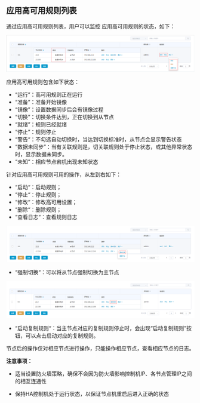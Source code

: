 ## 应用高可用规则列表

通过应用高可用规则列表，用户可以监控 应用高可用规则的状态，如下：

![](/assets/V7.028625.png)

应用高可用规则包含如下状态：

*   “运行”：高可用规则正在运行
*   “准备”：准备开始镜像
*   “镜像”：设置数据同步后会有镜像过程
*   “切换”：切换条件达到，正在切换到从节点
*   “就绪”：规则已经就绪
*   “停止”：规则停止
*   “警告“：不勾选自动切换时，当达到切换标准时，从节点会显示警告状态
*   “数据未同步”：当有关联规则是，切关联规则处于停止状态，或其他异常状态时，显示数据未同步。
*   “未知”：相应节点宕机出现未知状态

针对应用高可用规则可用的操作，从左到右如下：

*   “启动“：启动规则；
*   “停止“：停止规则；
*   “修改“：修改高可用设置；
*   “删除“：删除规则；
*   “查看日志“：查看规则日志

![](/assets/V7.028626.png)

*   “强制切换“：可以将从节点强制切换为主节点

![](/assets/V7.028627.png)

*   “启动复制规则“：当主节点对应的复制规则停止时，会出现“启动复制规则”按钮，可以点击启动对应的复制规则。

节点后的操作仅对相应节点进行操作，只能操作相应节点，查看相应节点的日志。

 **注意事项：**

* 适当设置防火墙策略，确保不会因为防火墙影响控制机IP、各节点管理IP之间的相互连通性

* 保持HA控制机处于运行状态，以保证节点机重启后进入正确的状态